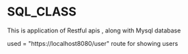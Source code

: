 # SQL_CLASS
This is application of Restful apis , along with Mysql database

used = "https://localhost8080/user"  route for showing users
